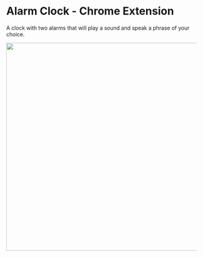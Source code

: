 # Alarm Clock - Chrome Extension
A clock with two alarms that will play a sound and speak a phrase of your choice.


<img src="https://user-images.githubusercontent.com/74096892/177161224-f3e35fd3-8db5-4584-813e-a525e2b08aad.png" width="550">
